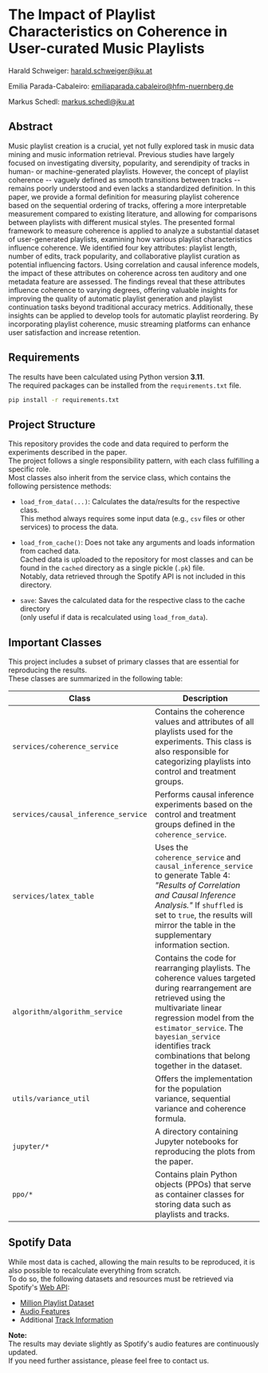 # The Impact of Playlist Characteristics on Coherence in User-curated Music Playlists

Harald Schweiger: [harald.schweiger@jku.at](mailto:harald.schweiger@jku.at)

Emilia Parada-Cabaleiro: [emiliaparada.cabaleiro@hfm-nuernberg.de](mailto:emiliaparada.cabaleiro@hfm-nuernberg.de)

Markus Schedl: [markus.schedl@jku.at](markus.schedl@jku.at)

## Abstract

Music playlist creation is a crucial, yet not fully explored task in music data mining and music information retrieval.
Previous studies have largely focused on investigating diversity, popularity, and serendipity of tracks in human- or
machine-generated playlists.
However, the concept of playlist coherence -- vaguely defined as smooth transitions between tracks -- remains poorly
understood and even lacks a standardized definition.
In this paper, we provide a formal definition for measuring playlist coherence based on the sequential ordering of
tracks, offering a more interpretable measurement compared to existing literature, and allowing for comparisons between
playlists with different musical styles.
The presented formal framework to measure coherence is applied to analyze a substantial dataset of user-generated
playlists, examining how various playlist characteristics influence coherence. We identified four key attributes:
playlist length, number of edits, track popularity, and collaborative playlist curation as potential influencing
factors. Using correlation and causal inference models, the impact of these attributes on coherence across ten auditory
and one metadata feature are assessed.
The findings reveal that these attributes influence coherence to varying degrees, offering valuable insights for
improving the quality of automatic playlist generation and playlist continuation tasks beyond traditional accuracy
metrics. Additionally, these insights can be applied to develop tools for automatic playlist reordering. By
incorporating playlist coherence, music streaming platforms can enhance user satisfaction and increase retention.

## Requirements

The results have been calculated using Python version **3.11**.  
The required packages can be installed from the `requirements.txt` file.

```bash
pip install -r requirements.txt
```

## Project Structure

This repository provides the code and data required to perform the experiments described in the paper.  
The project follows a single responsibility pattern, with each class fulfilling a specific role.  
Most classes also inherit from the service class, which contains the following persistence methods:

* `load_from_data(...)`: Calculates the data/results for the respective class.  
  This method always requires some input data (e.g., `csv` files or other services) to process the data.

* `load_from_cache()`: Does not take any arguments and loads information from cached data.  
  Cached data is uploaded to the repository for most classes and can be found in the `cached` directory as a single
  pickle (`.pk`) file.  
  Notably, data retrieved through the Spotify API is not included in this directory.

* `save`: Saves the calculated data for the respective class to the cache directory  
  (only useful if data is recalculated using `load_from_data`).

## Important Classes

This project includes a subset of primary classes that are essential for reproducing the results.  
These classes are summarized in the following table:

| Class                               | Description                                                                                                                                                                                                                                                                          |
|-------------------------------------|--------------------------------------------------------------------------------------------------------------------------------------------------------------------------------------------------------------------------------------------------------------------------------------|
| `services/coherence_service`        | Contains the coherence values and attributes of all playlists used for the experiments. This class is also responsible for categorizing playlists into control and treatment groups.                                                                                                 |
| `services/causal_inference_service` | Performs causal inference experiments based on the control and treatment groups defined in the `coherence_service`.                                                                                                                                                                  |
| `services/latex_table`              | Uses the `coherence_service` and `causal_inference_service` to generate Table 4: *"Results of Correlation and Causal Inference Analysis."* If `shuffled` is set to `true`, the results will mirror the table in the supplementary information section.                               |
| `algorithm/algorithm_service`       | Contains the code for rearranging playlists. The coherence values targeted during rearrangement are retrieved using the multivariate linear regression model from the `estimator_service`. The `bayesian_service` identifies track combinations that belong together in the dataset. |
| `utils/variance_util`               | Offers the implementation for the population variance, sequential variance and coherence formula.                                                                                                                                                                                    |
| `jupyter/*`                         | A directory containing Jupyter notebooks for reproducing the plots from the paper.                                                                                                                                                                                                   |
| `ppo/*`                             | Contains plain Python objects (PPOs) that serve as container classes for storing data such as playlists and tracks.                                                                                                                                                                  |


## Spotify Data

While most data is cached, allowing the main results to be reproduced, it is also possible to recalculate everything from scratch.  
To do so, the following datasets and resources must be retrieved via Spotify's [Web API](https://developer.spotify.com/documentation/web-api):

- [Million Playlist Dataset](https://www.aicrowd.com/challenges/spotify-million-playlist-dataset-challenge)  
- [Audio Features](https://developer.spotify.com/documentation/web-api/reference/get-audio-features)  
- Additional [Track Information](https://developer.spotify.com/documentation/web-api/reference/get-several-tracks)  

**Note:**  
The results may deviate slightly as Spotify's audio features are continuously updated.  
If you need further assistance, please feel free to contact us.